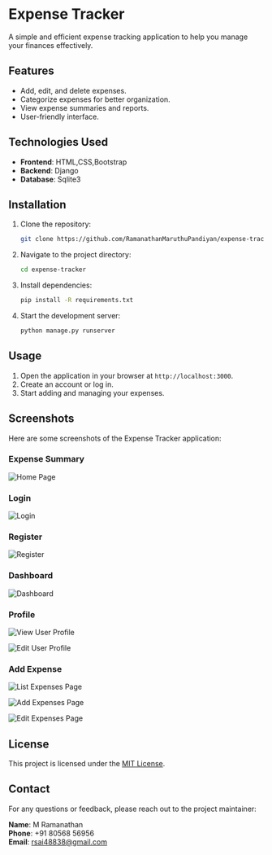 # Expense Tracker

A simple and efficient expense tracking application to help you manage your finances effectively.

## Features

- Add, edit, and delete expenses.
- Categorize expenses for better organization.
- View expense summaries and reports.
- User-friendly interface.

## Technologies Used

- **Frontend**: HTML,CSS,Bootstrap
- **Backend**: Django
- **Database**: Sqlite3

## Installation

1. Clone the repository:
    ```bash
    git clone https://github.com/RamanathanMaruthuPandiyan/expense-tracker.git
    ```
2. Navigate to the project directory:
    ```bash
    cd expense-tracker
    ```
3. Install dependencies:
    ```bash
    pip install -R requirements.txt
    ```
4. Start the development server:
    ```bash
    python manage.py runserver
    ```

## Usage

1. Open the application in your browser at `http://localhost:3000`.
2. Create an account or log in.
3. Start adding and managing your expenses.

## Screenshots

Here are some screenshots of the Expense Tracker application:

### Expense Summary
![Home Page](./Screenshots/Home%20Page.png)

### Login
![Login](./Screenshots/Login.png)

### Register
![Register](./Screenshots/Register.png)

### Dashboard
![Dashboard](./Screenshots/Dashboard.png)

### Profile
![View User Profile](./Screenshots/View%20User%20Profile.png)

![Edit User Profile](./Screenshots/Edit%20User%20Profile.png)

### Add Expense
![List Expenses Page](./Screenshots/List%20Expenses%20Page.png)

![Add Expenses Page](./Screenshots/Add%20Expense.png)

![Edit Expenses Page](./Screenshots/Edit%20Expenses.png)


## License

This project is licensed under the [MIT License](LICENSE).

## Contact

For any questions or feedback, please reach out to the project maintainer:

**Name**: M Ramanathan  
**Phone**: +91 80568 56956  
**Email**: rsai48838@gmail.com
